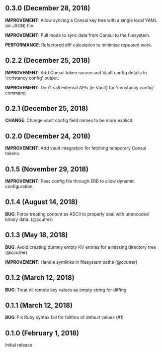 ## 0.3.0 (December 28, 2018)

**IMPROVEMENT**: Allow syncing a Consul key tree with a single local YAML (or JSON) file.

**IMPROVEMENT**: Pull mode to sync data from Consul to the filesystem.

**PERFORMANCE**: Refactored diff calculation to minimize repeated work.

## 0.2.2 (December 25, 2018)

**IMPROVEMENT**: Add Consul token source and Vault config details to 'constancy config' output.

**IMPROVEMENT**: Don't call external APIs (ie Vault) for 'constancy config' command.

## 0.2.1 (December 25, 2018)

**CHANGE**: Change vault config field names to be more explicit.

## 0.2.0 (December 24, 2018)

**IMPROVEMENT**: Add vault integration for fetching temporary Consul tokens.

## 0.1.5 (November 29, 2018)

**IMPROVEMENT**: Pass config file through ERB to allow dynamic configuration.

## 0.1.4 (August 14, 2018)

**BUG**: Force treating content as ASCII to properly deal with unencoded binary data. (@ccutrer)

## 0.1.3 (May 18, 2018)

**BUG**: Avoid creating dummy empty KV entries for a missing directory tree (@ccutrer)

**IMPROVEMENT**: Handle symlinks in filesystem paths (@ccutrer)

## 0.1.2 (March 12, 2018)

**BUG**: Treat nil remote key values as empty string for diffing

## 0.1.1 (March 12, 2018)

**BUG**: Fix Ruby syntax fail for failthru of default values (#1)

## 0.1.0 (February 1, 2018)

Initial release
